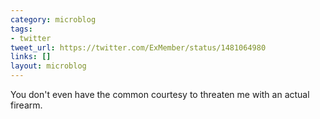 ```yaml
---
category: microblog
tags:
- twitter
tweet_url: https://twitter.com/ExMember/status/1481064980
links: []
layout: microblog
---
```

You don't even have the common courtesy to threaten me with an actual firearm.

